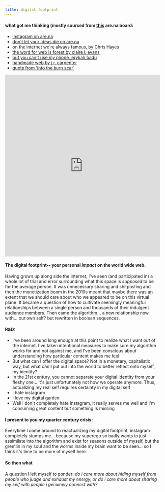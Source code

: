 ```yaml
---
title: digital footprint
---
```

#### what got me thinking (mostly sourced from [this](https://www.are.na/annika-hansteen-izora/creating-digital-gardens) are.na board:
- [instagram on are.na](https://www.are.na/block/10442845)
- [don't let your ideas die on are.na](https://www.are.na/block/16293682)
- [on the internet we're always famous, by Chris Hayes](https://www.newyorker.com/news/essay/on-the-internet-were-always-famous)
- [the word for web is forest by claire l. evans](https://newpublic.org/article/1572/the-word-for-web-is-forest)
- [but you can't use my phone, erykah badu](https://pitchfork.com/reviews/albums/21319-but-you-caint-use-my-phone/)
- [handmade web by j.r. carpenter](https://www.luckysoap.com/statements/handmadeweb.html)
- [quote from 'into the burn scar'](https://www.are.na/block/16253701)

<iframe style="border:none;" width="100%" height="590" src="https://www.are.na/neema-xx/divestfrominstagram" title="'divest from instagram'"></iframe>

#### The digital footprint-- your personal *impact* on the world wide web.
Having grown up along side the internet, I've seen (and participated in) a whole lot of trial and error surrounding what this space is *supposed* to be for the average person. It was unnecessary sharing and shitposting and then the monetization boom in the 2010s meant that maybe there was an extent that we should care about who we appeared to be on this virtual plane. It became a question of how to cultivate seemingly meaningful relationships between a single person and thousands of their indulgent audience members. Then came the algorithm... a new relationship now with... our own self? but rewritten in boolean sequences. <br>

#### R&D:
- I've been around long enough at this point to realize what I want *out* of the internet. I've taken intentional measures to make sure my algorithm works for and not against me, and I've been conscious about understanding how particular content makes me feel
- But what can I offer the digital space? Not in a monetary, capitalistic way, but what can I put out into the world to better reflect onto myself, my identity?
- In the 21st century, you cannot separate your digital identity from your fleshy one... it's just unfortunately not how we operate anymore. Thus, actualizing my real self requires certainty in my digital self
- I hate instagram
- I love my digital garden
- Well I don't completely hate instagram, it really serves me well and I'm consuming great content but something is missing

#### I present to you my quarter century crisis:
Everytime I come around to reactualizing my digital footprint, instagram completely stumps me... because my superego so badly wants to just assimilate into the algorithm and exist for seasons outside of myself, but the gremlin in my soul and the worms inside my brain want to be seen... so I think it's time to be more of myself here.

#### So then what
A question I left myself to ponder: *do i care more about hiding myself from people who judge and exhaust my energy, or do i care more about sharing my self with people i genuinely connect with?* <br>

